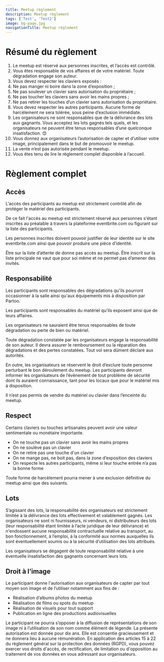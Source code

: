 ```yaml
---
title: Meetup règlement
description: Meetup règlement
tags: ['Test', 'Test2']
image: bg-page.jpg
navigationTitle: Meetup règlement
---
```


# Résumé du règlement

1. Le meetup est réservé aux personnes inscrites, et l’accès est contrôlé.
2. Vous êtes responsable de vos affaires et de votre matériel. Toute dégradation engage son auteur.
3. Vous devez respecter les claviers exposés :
4. Ne pas manger ni boire dans la zone d’exposition ;
5. Ne pas soulever un clavier sans autorisation du propriétaire ;
6. Ne pas toucher les claviers sans avoir les mains propres ;
7. Ne pas retirer les touches d’un clavier sans autorisation du propriétaire.
8. Vous devez respecter les autres participants. Aucune forme de harcèlement ne sera tolérée, sous peine d’exclusion immédiate.
9. Les organisateurs ne sont responsables que de la délivrance des lots aux gagnants. Vous acceptez les lots gagnés tels quels, et les organisateurs ne peuvent être tenus responsables d’une quelconque insatisfaction. 😊
10. Vous donnez aux organisateurs l’autorisation de capter et d’utiliser votre image, principalement dans le but de promouvoir le meetup.
11. La vente n’est pas autorisée pendant le meetup.
12. Vous êtes tenu de lire le règlement complet disponible à l’accueil.

# Règlement complet

## Accès

L'accès des participants au meetup est strictement contrôlé afin de protéger le matériel des participants.

De ce fait l'accès au meetup est strictement réservé aux personnes s'étant inscrites au préalable à travers la plateforme eventbrite.com ou figurant sur la liste des participants.

Les personnes inscrites doivent pouvoir justifier de leur identité sur le site eventbrite.com ainsi que pouvoir produire une pièce d’identité.

Être sur la liste d’attente de donne pas accès au meetup. Être inscrit sur la liste principale ne vaut que pour soi même et ne permet pas d’amener des invités.

## Responsabilité

Les participants sont responsables des dégradations qu'ils pourront occasionner à la salle ainsi qu'aux équipements mis à disposition par Partoo.

Les participants sont responsables du matériel qu'ils exposent ainsi que de leurs affaires.

Les organisateurs ne sauraient être tenus responsables de toute dégradation ou perte de bien ou matériel.

Toute dégradation constatée par les organisateurs engage la responsabilité de son auteur. Il devra assurer le remboursement ou la réparation des dégradations et des pertes constatées. Tout vol sera dûment déclaré aux autorités.

En outre, les organisateurs se réservent le droit d’exclure toute personne perturbant le bon déroulement du meetup. Les participants devront informer les organisateurs de l’évènement de tout problème de sécurité dont ils auraient connaissance, tant pour les locaux que pour le matériel mis à disposition.

Il n’est pas permis de vendre du matériel ou clavier dans l’enceinte du meetup.

## Respect

Certains claviers ou touches artisanales peuvent avoir une valeur sentimentale ou monétaire importante.

- On ne touche pas un clavier sans avoir les mains propres
- On ne soulève pas un clavier
- On ne retire pas une touche d'un clavier
- On ne mange pas, ne boit pas, dans la zone d’exposition des claviers
- On respecte les autres participants, même si leur touche entrée n’a pas la bonne forme

Toute forme de harcèlement pourra mener à une exclusion définitive du meetup ainsi que des suivants.

## Lots

S’agissant des lots, la responsabilité des organisateurs est strictement limitée à la délivrance des lots effectivement et valablement gagnés. Les organisateurs ne sont ni fournisseurs, ni vendeurs, ni distributeurs des lots (leur responsabilité étant limitée à l’acte juridique de leur délivrance) et n'endossent aucune responsabilité contractuelle relative au transport, au bon fonctionnement, à l’emploi, à la conformité aux normes auxquelles ils sont éventuellement soumis ou à la sécurité d’utilisation des lots attribués.

Les organisateurs se dégagent de toute responsabilité relative à une éventuelle insatisfaction des gagnants concernant leurs lots.

## Droit à l’image

Le participant donne l'autorisation aux organisateurs de capter par tout moyen son image et de l’utiliser notamment aux fins de :

- Réalisation d’albums photos du meetup
- Réalisation de films ou spots du meetup
- Réalisation de visuels pour tout support
- Publication en ligne des productions audiovisuelles

Le participant ne pourra s’opposer à la diffusion de représentations de son image ni à l’utilisation de son nom comme élément de légende. La présente autorisation est donnée pour dix ans. Elle est consentie gracieusement et ne donnera lieu à aucune rémunération. En application des articles 15 à 22 du règlement général sur la protection des données (RGPD), vous pouvez exercer vos droits d'accès, de rectification, de limitation ou d'opposition au traitement de vos données en vous adressant aux organisateurs.
